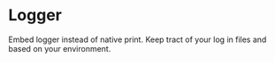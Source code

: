 # Logger
Embed logger instead of native print. Keep tract of your log in files and based on your environment.

